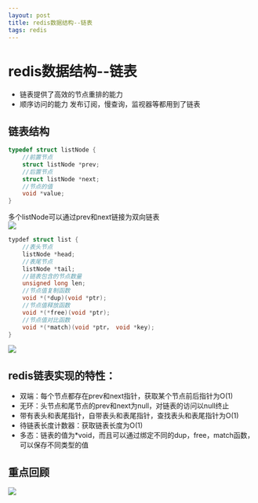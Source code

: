 ```yaml
--- 
layout: post 
title: redis数据结构--链表 
tags: redis 
---
```

# redis数据结构--链表
- 链表提供了高效的节点重排的能力
- 顺序访问的能力
发布订阅，慢查询，监视器等都用到了链表
## 链表结构
```c
typedef struct listNode {
    //前置节点
    struct listNode *prev;
    //后置节点
    struct listNode *next;
    //节点的值
    void *value;
}
```
多个listNode可以通过prev和next链接为双向链表    
![](https://cdn.jsdelivr.net/gh/nber1994/fu0k@master/uPic/20181115164514198_518123244.png)
```c
typdef struct list {
    //表头节点
    listNode *head;
    //表尾节点
    listNode *tail;
    //链表包含的节点数量
    unsigned long len;
    //节点值复制函数
    void *(*dup)(void *ptr);
    //节点值释放函数
    void *(*free)(void *ptr);
    //节点值对比函数
    void *(*match)(void *ptr， void *key);
}
```
![](https://cdn.jsdelivr.net/gh/nber1994/fu0k@master/uPic/20181115165456025_51173323.png)

## redis链表实现的特性：
- 双端：每个节点都存在prev和next指针，获取某个节点前后指针为O(1)
- 无环：头节点和尾节点的prev和next为null，对链表的访问以null终止
- 带有表头和表尾指针，自带表头和表尾指针，查找表头和表尾指针为O(1)
- 待链表长度计数器：获取链表长度为O(1)
- 多态：链表的值为*void，而且可以通过绑定不同的dup，free，match函数，可以保存不同类型的值
## 重点回顾
![](https://cdn.jsdelivr.net/gh/nber1994/fu0k@master/uPic/20181115170437776_1076580861.png)
